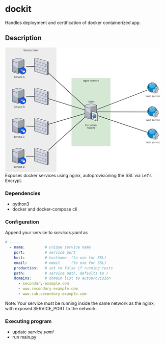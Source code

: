 # dockit

Handles deployment and certification of docker containerized app.

## Description

![Alt text](diagram.png)
Exposes docker services using nginx, autoprovisioning the SSL via Let's Encrypt.

### Dependencies

* python3
* docker and docker-compose cli

### Configuration
Append your service to *services.yaml* as
```yaml
# ----
  - name:         # unique service name
    port:         # service port
    host:         # hostname  (to use for SSL)
    email:        # email     (to use for SSL)
    production:   # set to false if running tests
    path:         # service path, defaults to /
    domains:      # domain list to autoprovision
      - secondary-example.com
      - www.secondary-example.com
      - www.sub.secondary-example.com
```
Note: Your service must be running inside the same network as the nginx, with exposed SERVICE_PORT to the network.

### Executing program

* update *service.yaml*
* run main.py
